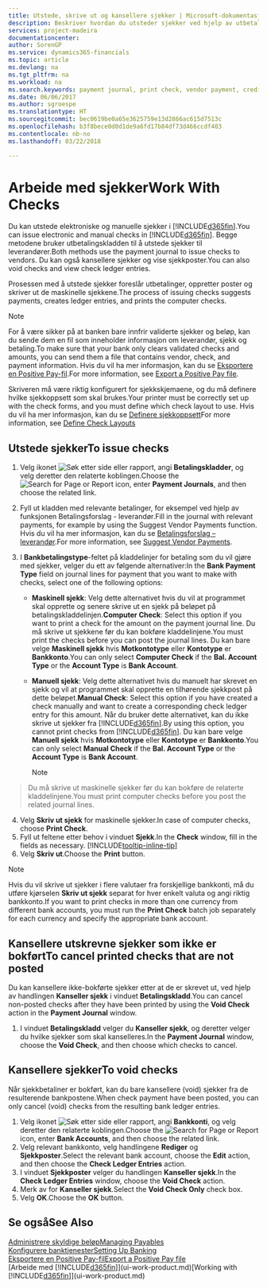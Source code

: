 ```yaml
---
title: Utstede, skrive ut og kansellere sjekker | Microsoft-dokumentasjon
description: Beskriver hvordan du utsteder sjekker ved hjelp av utbetalingskladden, skriver ut sjekker og kansellerer eller viser sjekkposter i Finance and Operations, Business edition.
services: project-madeira
documentationcenter: 
author: SorenGP
ms.service: dynamics365-financials
ms.topic: article
ms.devlang: na
ms.tgt_pltfrm: na
ms.workload: na
ms.search.keywords: payment journal, print check, vendor payment, creditor, debt, balance due, AP
ms.date: 06/06/2017
ms.author: sgroespe
ms.translationtype: HT
ms.sourcegitcommit: bec0619be0a65e3625759e13d2866ac615d7513c
ms.openlocfilehash: b3f8bece0d0d1de9a6fd17b84df73d466ccdf403
ms.contentlocale: nb-no
ms.lasthandoff: 03/22/2018

---
```

# <a name="work-with-checks"></a><span data-ttu-id="7227a-103">Arbeide med sjekker</span><span class="sxs-lookup"><span data-stu-id="7227a-103">Work With Checks</span></span>
<span data-ttu-id="7227a-104">Du kan utstede elektroniske og manuelle sjekker i [!INCLUDE[d365fin](includes/d365fin_md.md)].</span><span class="sxs-lookup"><span data-stu-id="7227a-104">You can issue electronic and manual checks in [!INCLUDE[d365fin](includes/d365fin_md.md)].</span></span> <span data-ttu-id="7227a-105">Begge metodene bruker utbetalingskladden til å utstede sjekker til leverandører.</span><span class="sxs-lookup"><span data-stu-id="7227a-105">Both methods use the payment journal to issue checks to vendors.</span></span> <span data-ttu-id="7227a-106">Du kan også kansellere sjekker og vise sjekkposter.</span><span class="sxs-lookup"><span data-stu-id="7227a-106">You can also void checks and view check ledger entries.</span></span>

<span data-ttu-id="7227a-107">Prosessen med å utstede sjekker foreslår utbetalinger, oppretter poster og skriver ut de maskinelle sjekkene.</span><span class="sxs-lookup"><span data-stu-id="7227a-107">The process of issuing checks suggests payments, creates ledger entries, and prints the computer checks.</span></span>

> [!NOTE]  
>   <span data-ttu-id="7227a-108">For å være sikker på at banken bare innfrir validerte sjekker og beløp, kan du sende dem en fil som inneholder informasjon om leverandør, sjekk og betaling.</span><span class="sxs-lookup"><span data-stu-id="7227a-108">To make sure that your bank only clears validated checks and amounts, you can send them a file that contains vendor, check, and payment information.</span></span> <span data-ttu-id="7227a-109">Hvis du vil ha mer informasjon, kan du se [Eksportere en Positive Pay-fil](finance-how-positive-pay.md).</span><span class="sxs-lookup"><span data-stu-id="7227a-109">For more information, see [Export a Positive Pay file](finance-how-positive-pay.md).</span></span>

<span data-ttu-id="7227a-110">Skriveren må være riktig konfigurert for sjekkskjemaene, og du må definere hvilke sjekkoppsett som skal brukes.</span><span class="sxs-lookup"><span data-stu-id="7227a-110">Your printer must be correctly set up with the check forms, and you must define which check layout to use.</span></span> <span data-ttu-id="7227a-111">Hvis du vil ha mer informasjon, kan du se [Definere sjekkoppsett](finance-how-define-check-layouts.md)</span><span class="sxs-lookup"><span data-stu-id="7227a-111">For more information, see [Define Check Layouts](finance-how-define-check-layouts.md)</span></span>

## <a name="to-issue-checks"></a><span data-ttu-id="7227a-112">Utstede sjekker</span><span class="sxs-lookup"><span data-stu-id="7227a-112">To issue checks</span></span>
1. <span data-ttu-id="7227a-113">Velg ikonet ![Søk etter side eller rapport](media/ui-search/search_small.png "Søk etter side eller rapport"), angi **Betalingskladder**, og velg deretter den relaterte koblingen.</span><span class="sxs-lookup"><span data-stu-id="7227a-113">Choose the ![Search for Page or Report](media/ui-search/search_small.png "Search for Page or Report icon") icon, enter **Payment Journals**, and then choose the related link.</span></span>
2. <span data-ttu-id="7227a-114">Fyll ut kladden med relevante betalinger, for eksempel ved hjelp av funksjonen Betalingsforslag - leverandør.</span><span class="sxs-lookup"><span data-stu-id="7227a-114">Fill in the journal with relevant payments, for example by using the Suggest Vendor Payments function.</span></span> <span data-ttu-id="7227a-115">Hvis du vil ha mer informasjon, kan du se [Betalingsforslag – leverandør](payables-how-suggest-vendor-payments.md).</span><span class="sxs-lookup"><span data-stu-id="7227a-115">For more information, see [Suggest Vendor Payments](payables-how-suggest-vendor-payments.md).</span></span>
3. <span data-ttu-id="7227a-116">I **Bankbetalingstype**-feltet på kladdelinjer for betaling som du vil gjøre med sjekker, velger du ett av følgende alternativer:</span><span class="sxs-lookup"><span data-stu-id="7227a-116">In the **Bank Payment Type** field on journal lines for payment that you want to make with checks, select one of the following options:</span></span>

   * <span data-ttu-id="7227a-117">**Maskinell sjekk**: Velg dette alternativet hvis du vil at programmet skal opprette og senere skrive ut en sjekk på beløpet på betalingskladdelinjen.</span><span class="sxs-lookup"><span data-stu-id="7227a-117">**Computer Check**: Select this option if you want to print a check for the amount on the payment journal line.</span></span> <span data-ttu-id="7227a-118">Du må skrive ut sjekkene før du kan bokføre kladdelinjene.</span><span class="sxs-lookup"><span data-stu-id="7227a-118">You must print the checks before you can post the journal lines.</span></span> <span data-ttu-id="7227a-119">Du kan bare velge **Maskinell sjekk** hvis **Motkontotype** eller **Kontotype** er **Bankkonto**.</span><span class="sxs-lookup"><span data-stu-id="7227a-119">You can only select **Computer Check** if the **Bal. Account Type** or the **Account Type** is **Bank Account**.</span></span>
   * <span data-ttu-id="7227a-120">**Manuell sjekk**: Velg dette alternativet hvis du manuelt har skrevet en sjekk og vil at programmet skal opprette en tilhørende sjekkpost på dette beløpet.</span><span class="sxs-lookup"><span data-stu-id="7227a-120">**Manual Check**: Select this option if you have created a check manually and want to create a corresponding check ledger entry for this amount.</span></span> <span data-ttu-id="7227a-121">Når du bruker dette alternativet, kan du ikke skrive ut sjekker fra [!INCLUDE[d365fin](includes/d365fin_md.md)].</span><span class="sxs-lookup"><span data-stu-id="7227a-121">By using this option, you cannot print checks from [!INCLUDE[d365fin](includes/d365fin_md.md)].</span></span> <span data-ttu-id="7227a-122">Du kan bare velge **Manuell sjekk** hvis **Motkontotype** eller **Kontotype** er **Bankkonto**.</span><span class="sxs-lookup"><span data-stu-id="7227a-122">You can only select **Manual Check** if the **Bal. Account Type** or the **Account Type** is **Bank Account**.</span></span>

     > [!NOTE]  
>   <span data-ttu-id="7227a-123">Du må skrive ut maskinelle sjekker før du kan bokføre de relaterte kladdelinjene.</span><span class="sxs-lookup"><span data-stu-id="7227a-123">You must print computer checks before you post the related journal lines.</span></span>
4. <span data-ttu-id="7227a-124">Velg **Skriv ut sjekk** for maskinelle sjekker.</span><span class="sxs-lookup"><span data-stu-id="7227a-124">In case of computer checks, choose **Print Check**.</span></span>
5. <span data-ttu-id="7227a-125">Fyll ut feltene etter behov i vinduet **Sjekk**.</span><span class="sxs-lookup"><span data-stu-id="7227a-125">In the **Check** window, fill in the fields as necessary.</span></span> [!INCLUDE[tooltip-inline-tip](includes/tooltip-inline-tip_md.md)]
6. <span data-ttu-id="7227a-126">Velg **Skriv ut**.</span><span class="sxs-lookup"><span data-stu-id="7227a-126">Choose the **Print** button.</span></span>

> [!NOTE]  
>   <span data-ttu-id="7227a-127">Hvis du vil skrive ut sjekker i flere valutaer fra forskjellige bankkonti, må du utføre kjørselen **Skriv ut sjekk** separat for hver enkelt valuta og angi riktig bankkonto.</span><span class="sxs-lookup"><span data-stu-id="7227a-127">If you want to print checks in more than one currency from different bank accounts, you must run the **Print Check** batch job separately for each currency and specify the appropriate bank account.</span></span>

## <a name="to-cancel-printed-checks-that-are-not-posted"></a><span data-ttu-id="7227a-128">Kansellere utskrevne sjekker som ikke er bokført</span><span class="sxs-lookup"><span data-stu-id="7227a-128">To cancel printed checks that are not posted</span></span>
<span data-ttu-id="7227a-129">Du kan kansellere ikke-bokførte sjekker etter at de er skrevet ut, ved hjelp av handlingen **Kanseller sjekk** i vinduet **Betalingskladd**.</span><span class="sxs-lookup"><span data-stu-id="7227a-129">You can cancel non-posted checks after they have been printed by using the **Void Check** action in the **Payment Journal** window.</span></span>

1. <span data-ttu-id="7227a-130">I vinduet **Betalingskladd** velger du **Kanseller sjekk**, og deretter velger du hvilke sjekker som skal kanselleres.</span><span class="sxs-lookup"><span data-stu-id="7227a-130">In the **Payment Journal** window, choose the **Void Check**, and then choose which checks to cancel.</span></span>

## <a name="to-void-checks"></a><span data-ttu-id="7227a-131">Kansellere sjekker</span><span class="sxs-lookup"><span data-stu-id="7227a-131">To void checks</span></span>
<span data-ttu-id="7227a-132">Når sjekkbetaliner er bokført, kan du bare kansellere (void) sjekker fra de resulterende bankpostene.</span><span class="sxs-lookup"><span data-stu-id="7227a-132">When check payment have been posted, you can only cancel (void) checks from the resulting bank ledger entries.</span></span>

1. <span data-ttu-id="7227a-133">Velg ikonet ![Søk etter side eller rapport](media/ui-search/search_small.png "Søk etter side eller rapport"), angi **Bankkonti**, og velg deretter den relaterte koblingen.</span><span class="sxs-lookup"><span data-stu-id="7227a-133">Choose the ![Search for Page or Report](media/ui-search/search_small.png "Search for Page or Report icon") icon, enter **Bank Accounts**, and then choose the related link.</span></span>
2. <span data-ttu-id="7227a-134">Velg relevant bankkonto, velg handlingene **Rediger** og **Sjekkposter**.</span><span class="sxs-lookup"><span data-stu-id="7227a-134">Select the relevant bank account, choose the **Edit** action, and then choose the **Check Ledger Entries** action.</span></span>
3. <span data-ttu-id="7227a-135">I vinduet **Sjekkposter** velger du handlingen **Kanseller sjekk**.</span><span class="sxs-lookup"><span data-stu-id="7227a-135">In the **Check Ledger Entries** window, choose the **Void Check** action.</span></span>
4. <span data-ttu-id="7227a-136">Merk av for **Kanseller sjekk**.</span><span class="sxs-lookup"><span data-stu-id="7227a-136">Select the **Void Check Only** check box.</span></span>
5. <span data-ttu-id="7227a-137">Velg **OK**.</span><span class="sxs-lookup"><span data-stu-id="7227a-137">Choose the **OK** button.</span></span>

## <a name="see-also"></a><span data-ttu-id="7227a-138">Se også</span><span class="sxs-lookup"><span data-stu-id="7227a-138">See Also</span></span>
[<span data-ttu-id="7227a-139">Administrere skyldige beløp</span><span class="sxs-lookup"><span data-stu-id="7227a-139">Managing Payables</span></span>](payables-manage-payables.md)  
[<span data-ttu-id="7227a-140">Konfigurere banktjenester</span><span class="sxs-lookup"><span data-stu-id="7227a-140">Setting Up Banking</span></span>](bank-setup-banking.md)  
[<span data-ttu-id="7227a-141">Eksportere en Positive Pay-fil</span><span class="sxs-lookup"><span data-stu-id="7227a-141">Export a Positive Pay file</span></span>](finance-how-positive-pay.md)  
<span data-ttu-id="7227a-142">[Arbeide med [!INCLUDE[d365fin](includes/d365fin_md.md)]](ui-work-product.md)</span><span class="sxs-lookup"><span data-stu-id="7227a-142">[Working with [!INCLUDE[d365fin](includes/d365fin_md.md)]](ui-work-product.md)</span></span>  

